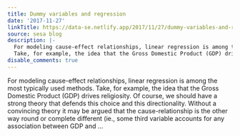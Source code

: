 ```yaml
---
title: Dummy variables and regression
date: '2017-11-27'
linkTitle: https://data-se.netlify.app/2017/11/27/dummy-variables-and-regression/
source: sesa blog
description: |-
  For modeling cause-effect relationships, linear regression is among the most typically used methods.
  Take, for example, the idea that the Gross Domestic Product (GDP) drives religiosity. Of course, we should have a strong theory that defends this choice and this directionality. Without a convincing theory it may be argued that the cause-relationship is the other way round or complete different (ie., some third variable accounts for any association between GDP and ...
disable_comments: true
---
```

For modeling cause-effect relationships, linear regression is among the most typically used methods.
Take, for example, the idea that the Gross Domestic Product (GDP) drives religiosity. Of course, we should have a strong theory that defends this choice and this directionality. Without a convincing theory it may be argued that the cause-relationship is the other way round or complete different (ie., some third variable accounts for any association between GDP and ...